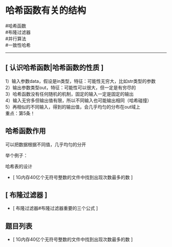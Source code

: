 # 哈希函数有关的结构

#哈希函数   
#布隆过滤器  
#并行算法   
#一致性哈希   

---
## [ 认识哈希函数|哈希函数的性质 ]

1）输入参数data，假设是in类型，特征：可能性无穷大，比如str类型的参数  
2）输出参数类型out，特征：可能性可以很大，但一定是有穷尽的  
3）哈希函数没有任何随机的机制，固定的输入一定是固定的输出  
4）输入无穷多但输出值有限，所以不同输入也可能输出相同（哈希碰撞）  
5）再相似的不同输入，得到的输出值，会几乎均匀的分布在out域上  
重点：第5条！  

## 哈希函数作用

可以把数据根据不同值，几乎均匀的分开

举个例子：

哈希表的设计

- [ 1G内存40亿个无符号整数的文件中找到出现次数最多的数 ]

## [ 布隆过滤器 ]
- [ 布隆过滤器#布隆过滤器重要的三个公式 ]


## 题目列表
- [ 1G内存40亿个无符号整数的文件中找到出现次数最多的数 ]
